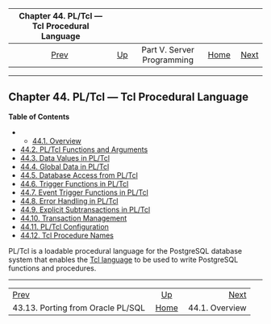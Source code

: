 <!--?xml version="1.0" encoding="UTF-8" standalone="no"?-->

|            Chapter 44. PL/Tcl — Tcl Procedural Language           |                                                            |                            |                                                       |                                               |
| :---------------------------------------------------------------: | :--------------------------------------------------------- | :------------------------: | ----------------------------------------------------: | --------------------------------------------: |
| [Prev](plpgsql-porting.html "43.13. Porting from Oracle PL/SQL")  | [Up](server-programming.html "Part V. Server Programming") | Part V. Server Programming | [Home](index.html "PostgreSQL 17devel Documentation") |  [Next](pltcl-overview.html "44.1. Overview") |

***

## Chapter 44. PL/Tcl — Tcl Procedural Language

**Table of Contents**

  * *   [44.1. Overview](pltcl-overview.html)
* [44.2. PL/Tcl Functions and Arguments](pltcl-functions.html)
* [44.3. Data Values in PL/Tcl](pltcl-data.html)
* [44.4. Global Data in PL/Tcl](pltcl-global.html)
* [44.5. Database Access from PL/Tcl](pltcl-dbaccess.html)
* [44.6. Trigger Functions in PL/Tcl](pltcl-trigger.html)
* [44.7. Event Trigger Functions in PL/Tcl](pltcl-event-trigger.html)
* [44.8. Error Handling in PL/Tcl](pltcl-error-handling.html)
* [44.9. Explicit Subtransactions in PL/Tcl](pltcl-subtransactions.html)
* [44.10. Transaction Management](pltcl-transactions.html)
* [44.11. PL/Tcl Configuration](pltcl-config.html)
* [44.12. Tcl Procedure Names](pltcl-procnames.html)

PL/Tcl is a loadable procedural language for the PostgreSQL database system that enables the [Tcl language](https://www.tcl.tk/) to be used to write PostgreSQL functions and procedures.

***

|                                                                   |                                                            |                                               |
| :---------------------------------------------------------------- | :--------------------------------------------------------: | --------------------------------------------: |
| [Prev](plpgsql-porting.html "43.13. Porting from Oracle PL/SQL")  | [Up](server-programming.html "Part V. Server Programming") |  [Next](pltcl-overview.html "44.1. Overview") |
| 43.13. Porting from Oracle PL/SQL                                 |    [Home](index.html "PostgreSQL 17devel Documentation")   |                                44.1. Overview |
